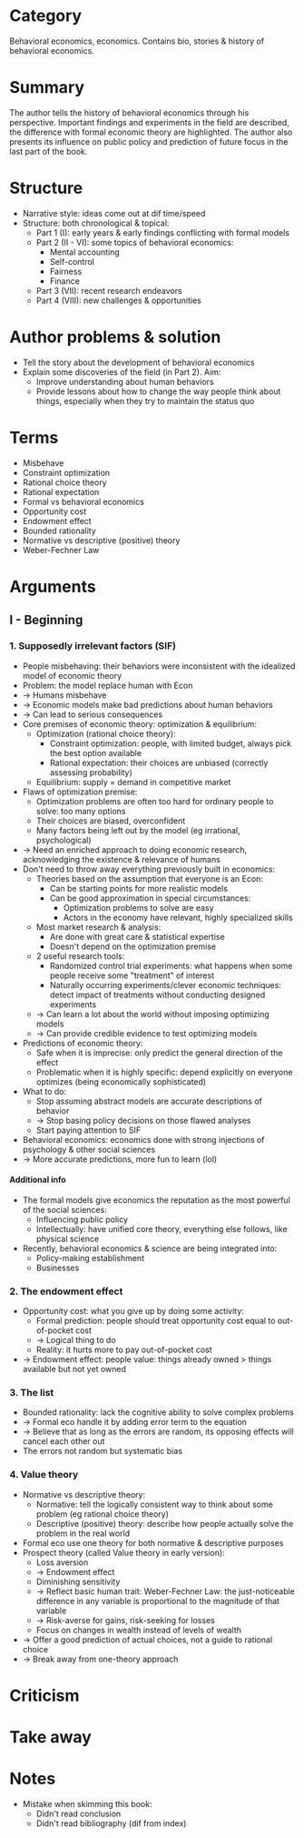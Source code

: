 # Category
Behavioral economics, economics. Contains bio, stories & history of behavioral economics.

# Summary
The author tells the history of behavioral economics through his perspective.
Important findings and experiments in the field are described, the difference with formal economic theory are highlighted.
The author also presents its influence on public policy and prediction of future focus in the last part of the book.

# Structure
- Narrative style: ideas come out at dif time/speed
- Structure: both chronological & topical:
  - Part 1 (I): early years & early findings conflicting with formal models
  - Part 2 (II - VI): some topics of behavioral economics:
      - Mental accounting
      - Self-control
      - Fairness
      - Finance
  - Part 3 (VII): recent research endeavors
  - Part 4 (VIII): new challenges & opportunities

# Author problems & solution
- Tell the story about the development of behavioral economics
- Explain some discoveries of the field (in Part 2). Aim:
  - Improve understanding about human behaviors
  - Provide lessons about how to change the way people think about things, especially when they try to maintain the status quo

# Terms
- Misbehave
- Constraint optimization
- Rational choice theory
- Rational expectation
- Formal vs behavioral economics
- Opportunity cost
- Endowment effect
- Bounded rationality
- Normative vs descriptive (positive) theory
- Weber-Fechner Law

# Arguments

## I - Beginning

### 1. Supposedly irrelevant factors (SIF)
- People misbehaving: their behaviors were inconsistent with the idealized model of economic theory
- Problem: the model replace human with Econ
- -> Humans misbehave
- -> Economic models make bad predictions about human behaviors
- -> Can lead to serious consequences
- Core premises of economic theory: optimization & equilibrium:
  - Optimization (rational choice theory):
    - Constraint optimization: people, with limited budget, always pick the best option available
    - Rational expectation: their choices are unbiased (correctly assessing probability)
  - Equilibrium: supply = demand in competitive market
- Flaws of optimization premise:
  - Optimization problems are often too hard for ordinary people to solve: too many options
  - Their choices are biased, overconfident
  - Many factors being left out by the model (eg irrational, psychological)
- -> Need an enriched approach to doing economic research, acknowledging the existence & relevance of humans
- Don't need to throw away everything previously built in economics:
  - Theories based on the assumption that everyone is an Econ:
    - Can be starting points for more realistic models
    - Can be good approximation in special circumstances:
      - Optimization problems to solve are easy
      - Actors in the economy have relevant, highly specialized skills
  - Most market research & analysis:
    - Are done with great care & statistical expertise
    - Doesn't depend on the optimization premise
  - 2 useful research tools:
    - Randomized control trial experiments: what happens when some people receive some "treatment" of interest
    - Naturally occurring experiments/clever economic techniques: detect impact of treatments without conducting designed experiments
  - -> Can learn a lot about the world without imposing optimizing models
  - -> Can provide credible evidence to test optimizing models
- Predictions of economic theory:
  - Safe when it is imprecise: only predict the general direction of the effect
  - Problematic when it is highly specific: depend explicitly on everyone optimizes (being economically sophisticated)
- What to do:
  - Stop assuming abstract models are accurate descriptions of behavior
  - -> Stop basing policy decisions on those flawed analyses
  - Start paying attention to SIF
- Behavioral economics: economics done with strong injections of psychology & other social sciences
- -> More accurate predictions, more fun to learn (lol)
#### Additional info
- The formal models give economics the reputation as the most powerful of the social sciences:
  - Influencing public policy
  - Intellectually: have unified core theory, everything else follows, like physical science
- Recently, behavioral economics & science are being integrated into:
  - Policy-making establishment
  - Businesses

### 2. The endowment effect
- Opportunity cost: what you give up by doing some activity:
  - Formal prediction: people should treat opportunity cost equal to out-of-pocket cost
  - -> Logical thing to do
  - Reality: it hurts more to pay out-of-pocket cost
- -> Endowment effect: people value: things already owned > things available but not yet owned

### 3. The list
- Bounded rationality: lack the cognitive ability to solve complex problems
- -> Formal eco handle it by adding error term to the equation
- -> Believe that as long as the errors are random, its opposing effects will cancel each other out
- The errors not random but systematic bias

### 4. Value theory
- Normative vs descriptive theory:
  - Normative: tell the logically consistent way to think about some problem (eg rational choice theory)
  - Descriptive (positive) theory: describe how people actually solve the problem in the real world
- Formal eco use one theory for both normative & descriptive purposes
- Prospect theory (called Value theory in early version):
  - Loss aversion
  - -> Endowment effect
  - Diminishing sensitivity
  - -> Reflect basic human trait: Weber-Fechner Law:
  the just-noticeable difference in any variable is proportional to the magnitude of that variable
  - -> Risk-averse for gains, risk-seeking for losses
  - Focus on changes in wealth instead of levels of wealth
- -> Offer a good prediction of actual choices, not a guide to rational choice
- -> Break away from one-theory approach

# Criticism

# Take away

# Notes
- Mistake when skimming this book:
  - Didn't read conclusion
  - Didn't read bibliography (dif from index)